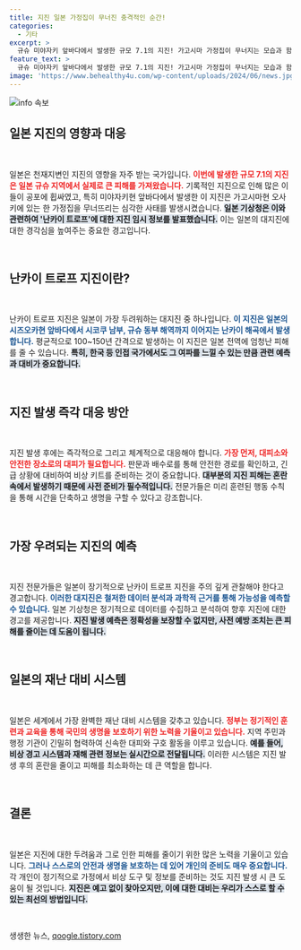 ```yaml
---
title: 지진 일본 가정집이 무너진 충격적인 순간!
categories:
  - 기타
excerpt: >
  규슈 미야자키 앞바다에서 발생한 규모 7.1의 지진! 가고시마 가정집이 무너지는 모습과 함께, 일본 기상청은 대규모 재난의 전조를 알리는 경고를 발표했습니다. 일본의 시급한 지진 대비책이 필요합니다!
feature_text: >
  규슈 미야자키 앞바다에서 발생한 규모 7.1의 지진! 가고시마 가정집이 무너지는 모습과 함께, 일본 기상청은 대규모 재난의 전조를 알리는 경고를 발표했습니다. 일본의 시급한 지진 대비책이 필요합니다!
image: 'https://www.behealthy4u.com/wp-content/uploads/2024/06/news.jpg'
---
```


<p><img src="https://www.behealthy4u.com/wp-content/uploads/2024/06/news.jpg" alt="info 속보" /></p>

<h2 data-ke-size="size26">일본 지진의 영향과 대응</h2>

<p data-ke-size="size16">&nbsp;</p>

<p>일본은 천재지변인 지진의 영향을 자주 받는 국가입니다. <b><span style="color: #ee2323;">이번에 발생한 규모 7.1의 지진은 일본 규슈 지역에서 실제로 큰 피해를 가져왔습니다.</span></b> 기록적인 지진으로 인해 많은 이들이 공포에 휩싸였고, 특히 미야자키현 앞바다에서 발생한 이 지진은 가고시마현 오사키에 있는 한 가정집을 무너뜨리는 심각한 사태를 발생시켰습니다. <b><span style="background-color: #21538527;">일본 기상청은 이와 관련하여 '난카이 트로프'에 대한 지진 임시 정보를 발표했습니다.</span></b> 이는 일본의 대지진에 대한 경각심을 높여주는 중요한 경고입니다. </p>

<p data-ke-size="size16">&nbsp;</p>

<h2 data-ke-size="size26">난카이 트로프 지진이란?</h2>

<p data-ke-size="size16">&nbsp;</p>

<p>난카이 트로프 지진은 일본이 가장 두려워하는 대지진 중 하나입니다. <b><span style="color: #1a5490;">이 지진은 일본의 시즈오카현 앞바다에서 시코쿠 남부, 규슈 동부 해역까지 이어지는 난카이 해곡에서 발생합니다.</span></b> 평균적으로 100~150년 간격으로 발생하는 이 지진은 일본 전역에 엄청난 피해를 줄 수 있습니다. <b><span style="background-color: #21538527;">특히, 한국 등 인접 국가에서도 그 여파를 느낄 수 있는 만큼 관련 예측과 대비가 중요합니다.</span></b> </p>

<p data-ke-size="size16">&nbsp;</p>

<h2 data-ke-size="size26">지진 발생 즉각 대응 방안</h2>

<p data-ke-size="size16">&nbsp;</p>

<p>지진 발생 후에는 즉각적으로 그리고 체계적으로 대응해야 합니다. <b><span style="color: #ee2323;">가장 먼저, 대피소와 안전한 장소로의 대피가 필요합니다.</span></b> 판문과 배수로를 통해 안전한 경로를 확인하고, 긴급 상황에 대비하여 비상 키트를 준비하는 것이 중요합니다. <b><span style="background-color: #21538527;">대부분의 지진 피해는 혼란 속에서 발생하기 때문에 사전 준비가 필수적입니다.</span></b>  전문가들은 미리 훈련된 행동 수칙을 통해 시간을 단축하고 생명을 구할 수 있다고 강조합니다. </p>

<p data-ke-size="size16">&nbsp;</p>

<h2 data-ke-size="size26">가장 우려되는 지진의 예측</h2>

<p data-ke-size="size16">&nbsp;</p>

<p>지진 전문가들은 일본이 장기적으로 난카이 트로프 지진을 주의 깊게 관찰해야 한다고 경고합니다. <b><span style="color: #1a5490;">이러한 대지진은 철저한 데이터 분석과 과학적 근거를 통해 가능성을 예측할 수 있습니다.</span></b> 일본 기상청은 정기적으로 데이터를 수집하고 분석하여 향후 지진에 대한 경고를 제공합니다. <b><span style="background-color: #21538527;">지진 발생 예측은 정확성을 보장할 수 없지만, 사전 예방 조치는 큰 피해를 줄이는 데 도움이 됩니다.</span></b></p>

<p data-ke-size="size16">&nbsp;</p>

<h2 data-ke-size="size26">일본의 재난 대비 시스템</h2>

<p data-ke-size="size16">&nbsp;</p>

<p>일본은 세계에서 가장 완벽한 재난 대비 시스템을 갖추고 있습니다. <b><span style="color: #ee2323;">정부는 정기적인 훈련과 교육을 통해 국민의 생명을 보호하기 위한 노력을 기울이고 있습니다.</span></b> 지역 주민과 행정 기관이 긴밀히 협력하여 신속한 대피와 구호 활동을 이루고 있습니다. <b><span style="background-color: #21538527;">예를 들어, 비상 경고 시스템과 재해 관련 정보는 실시간으로 전달됩니다.</span></b> 이러한 시스템은 지진 발생 후의 혼란을 줄이고 피해를 최소화하는 데 큰 역할을 합니다. </p>

<p data-ke-size="size16">&nbsp;</p>

<h2 data-ke-size="size26">결론</h2>

<p data-ke-size="size16">&nbsp;</p>

<p>일본은 지진에 대한 두려움과 그로 인한 피해를 줄이기 위한 많은 노력을 기울이고 있습니다. <b><span style="color: #1a5490;">그러나 스스로의 안전과 생명을 보호하는 데 있어 개인의 준비도 매우 중요합니다.</span></b> 각 개인이 정기적으로 가정에서 비상 도구 및 정보를 준비하는 것도 지진 발생 시 큰 도움이 될 것입니다. <b><span style="background-color: #21538527;">지진은 예고 없이 찾아오지만, 이에 대한 대비는 우리가 스스로 할 수 있는 최선의 방법입니다.</span></b></p>

<p data-ke-size="size16">&nbsp;</p>
생생한 뉴스, <a href="https://qoogle.tistory.com" rel="dofollow">qoogle.tistory.com</a>


